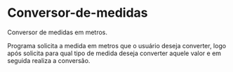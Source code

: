 # Conversor-de-medidas
Conversor de medidas em metros.

Programa solicita a medida em metros que o usuário deseja converter, logo após solicita para qual tipo de medida deseja converter aquele valor e em seguida realiza a conversão.
